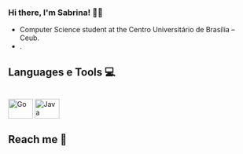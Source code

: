 ###  Hi there, I'm Sabrina! 🎀🐰
- Computer Science student at the Centro Universitário de Brasília – Ceub.
- . 

## Languages e Tools 💻
<div style="display: inline_block"><br>
<img align="center" alt="Go" height="40" width="50" src=https://icongr.am/devicon/go-original.svg?size=128&color=currentColor
<img align="center" alt="Git" height="40" width="50" src=https://icongr.am/devicon/git-original.svg?size=128&color=currentColor
<img align="center" alt="Csharp" height="40" width="50" src=https://icongr.am/devicon/csharp-original.svg?size=128&color=currentColor
<img align="center" alt="C" height="40" width="50" src=https://icongr.am/devicon/c-original.svg?size=128&color=currentColor>
<img align="center" alt="Java" height="40" width="50" src=https://icongr.am/devicon/java-original.svg?size=128&color=currentColor


</div>
<br/> 

## Reach me 💌

  
